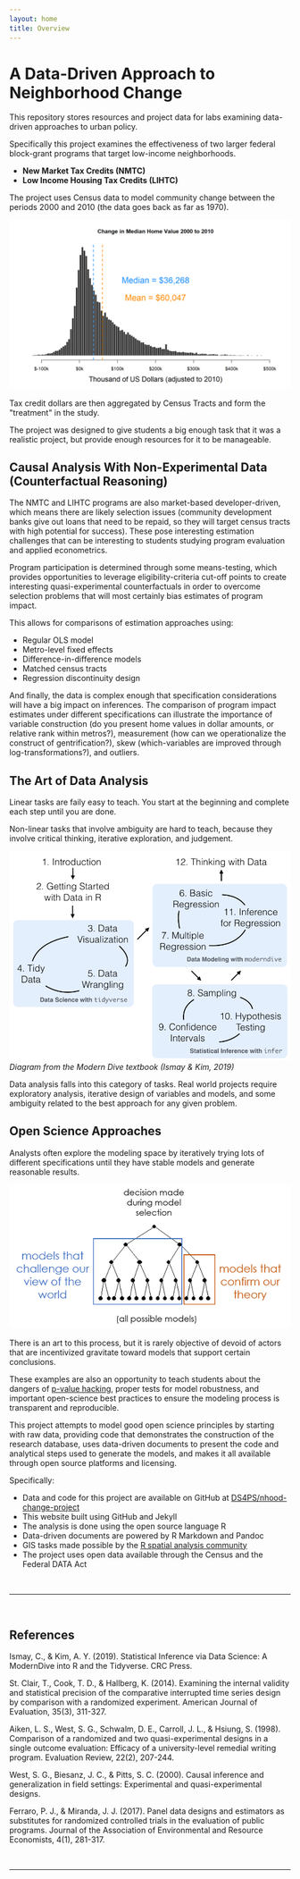 ```yaml
---
layout: home
title: Overview
---
```


# A Data-Driven Approach to Neighborhood Change 

This repository stores resources and project data for labs examining data-driven approaches to urban policy. 

Specifically this project examines the effectiveness of two larger federal block-grant programs that target low-income neighborhoods.  

* **New Market Tax Credits (NMTC)**  
* **Low Income Housing Tax Credits (LIHTC)** 

The project uses Census data to model community change between the periods 2000 and 2010 (the data goes back as far as 1970). 

![](assets/images/nhood-change-graph.png)

Tax credit dollars are then aggregated by Census Tracts and form the "treatment" in the study. 

The project was designed to give students a big enough task that it was a realistic project, but provide enough resources for it to be manageable. 

## Causal Analysis With Non-Experimental Data (Counterfactual Reasoning)

The NMTC and LIHTC programs are also market-based developer-driven, which means there are likely selection issues (community development banks give out loans that need to be repaid, so they will target census tracts with high potential for success). These pose interesting estimation challenges that can be interesting to students studying program evaluation and applied econometrics. 

Program participation is determined through some means-testing, which provides opportunities to leverage eligibility-criteria cut-off points to create interesting quasi-experimental counterfactuals in order to overcome selection problems that will most certainly bias estimates of program impact. 

This allows for comparisons of estimation approaches using: 

* Regular OLS model 
* Metro-level fixed effects 
* Difference-in-difference models 
* Matched census tracts 
* Regression discontinuity design 

And finally, the data is complex enough that specification considerations will have a big impact on inferences. The comparison of program impact estimates under different specifications can illustrate the importance of variable construction (do you present home values in dollar amounts, or relative rank within metros?), measurement (how can we operationalize the construct of gentrification?), skew (which-variables are improved through log-transformations?), and outliers. 

## The Art of Data Analysis

Linear tasks are faily easy to teach. You start at the beginning and complete each step until you are done. 

Non-linear tasks that involve ambiguity are hard to teach, because they involve critical thinking, iterative exploration, and judgement. 

![](assets/images/process-of-data-analysis.png)
*Diagram from the Modern Dive textbook (Ismay & Kim, 2019)*

Data analysis falls into this category of tasks. Real world projects require exploratory analysis, iterative design of variables and models, and some ambiguity related to the best approach for any given problem. 

## Open Science Approaches

Analysts often explore the modeling space by iteratively trying lots of different specifications until they have stable models and generate reasonable results. 

![](assets/images/p-value-hacking.png)

There is an art to this process, but it is rarely objective of devoid of actors that are incentivized gravitate toward models that support certain conclusions.

These examples are also an opportunity to teach students about the dangers of [p-value hacking](https://www.nytimes.com/2017/10/18/magazine/when-the-revolution-came-for-amy-cuddy.html), proper tests for model robustness, and important open-science best practices to ensure the modeling process is transparent and reproducible. 

This project attempts to model good open science principles by starting with raw data, providing code that demonstrates the construction of the research database, uses data-driven documents to present the code and analytical steps used to generate the models, and makes it all available through open source platforms and licensing. 

Specifically: 

* Data and code for this project are available on GitHub at [DS4PS/nhood-change-project](https://github.com/DS4PS/nhood-change-project) 
* This website built using GitHub and Jekyll 
* The analysis is done using the open source language R 
* Data-driven documents are powered by R Markdown and Pandoc 
* GIS tasks made possible by the [R spatial analysis community](https://cran.r-project.org/web/views/Spatial.html) 
* The project uses open data available through the Census and the Federal DATA Act 

<br>
<hr>
<br>

## References

Ismay, C., & Kim, A. Y. (2019). Statistical Inference via Data Science: A ModernDive into R and the Tidyverse. CRC Press.

St. Clair, T., Cook, T. D., & Hallberg, K. (2014). Examining the internal validity and statistical precision of the comparative interrupted time series design by comparison with a randomized experiment. American Journal of Evaluation, 35(3), 311-327.

Aiken, L. S., West, S. G., Schwalm, D. E., Carroll, J. L., & Hsiung, S. (1998). Comparison of a randomized and two quasi-experimental designs in a single outcome evaluation: Efficacy of a university-level remedial writing program. Evaluation Review, 22(2), 207-244.

West, S. G., Biesanz, J. C., & Pitts, S. C. (2000). Causal inference and generalization in field settings: Experimental and quasi-experimental designs.

Ferraro, P. J., & Miranda, J. J. (2017). Panel data designs and estimators as substitutes for randomized controlled trials in the evaluation of public programs. Journal of the Association of Environmental and Resource Economists, 4(1), 281-317.

<br>
<hr>
<br>


<br>
<br>










